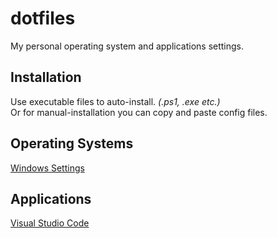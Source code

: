 # dotfiles  
My personal operating system and applications settings.

## Installation
Use executable files to auto-install. *(.ps1, .exe etc.)*  
Or for manual-installation you can copy and paste config files.

## Operating Systems
[Windows Settings](windows/)

## Applications
[Visual Studio Code](.vscode/)
